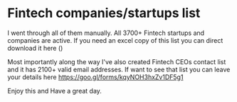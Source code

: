 # Fintech companies/startups list
I went through all of them manually. All 3700+ Fintech startups and companies are active. If you need an excel copy of this list you can direct download it here () 

Most importantly along the way I've also created Fintech CEOs contact list and it has 2100+ valid email addresses. If want to see that list you can leave your details here https://goo.gl/forms/kqyNOH3hxZv1DF5g1

Enjoy this and Have a great day.
    
